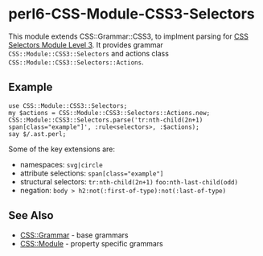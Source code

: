 # perl6-CSS-Module-CSS3-Selectors
This module extends CSS::Grammar::CSS3, to implment parsing for [CSS Selectors Module Level 3](http://www.w3.org/TR/2011/REC-css3-selectors-20110929/). It provides grammar `CSS::Module::CSS3::Selectors` and actions class `CSS::Module::CSS3::Selectors::Actions`.

## Example

```
use CSS::Module::CSS3::Selectors;
my $actions = CSS::Module::CSS3::Selectors::Actions.new;
CSS::Module::CSS3::Selectors.parse('tr:nth-child(2n+1) span[class="example"]', :rule<selectors>, :$actions);
say $/.ast.perl;
```

Some of the key extensions are:

- namespaces: `svg|circle`
- attribute selections: `span[class="example"]`
- structural selectors: `tr:nth-child(2n+1)` `foo:nth-last-child(odd)`
- negation: `body > h2:not(:first-of-type):not(:last-of-type)`

## See Also

- [CSS::Grammar](https://github.com/p6-css/perl6-CSS-Grammar) - base grammars
- [CSS::Module](https://github.com/p6-css/perl6-CSS-Module) - property specific grammars
